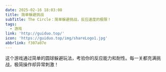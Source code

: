 ```yaml
---
date: 2025-02-16 18:03:08
title: 简单躲避挑战
subTitle: The Circle：简单躲避挑战，反应速度的极限！
tags:
  - 游戏
link: 'http://guiduo.top/'
icon: 'https://guiduo.top/img/shareLogo1.jpg'
abbrlink: f307a07e
---
```


这个游戏通过简单的圆球躲避玩法，考验你的反应能力和耐性。每一关都充满挑战，极简操作却异常刺激！
